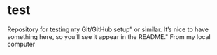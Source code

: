 # test
Repository for testing my Git/GitHub setup” or similar. It’s nice to have something here, so you’ll see it appear in the README."
From my local computer 
